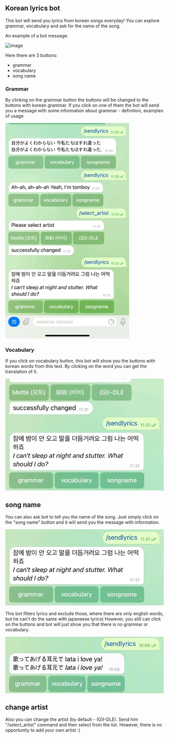 ## Korean lyrics bot ##

This bot will send you lyrics from korean songs everyday! 
You can explore grammar, vocabulary and ask for the name of the song.

An example of a bot message:

![image](https://user-images.githubusercontent.com/72147784/161010289-6e8b8bd9-d129-4edd-97b4-8ee4156bfa2d.png)

Here there are 3 buttons:
- grammar 
- vocabulary
- song name

### Grammar ###
By clicking on the grammar button the buttons will be changed to the buttons with korean grammar. If you click on one of them the bot will send you a message with some information about grammar - definition, examples of usage

![alt text](gifs/FullSizeRender.gif)

### Vocabulary ###
If you click on vocabulary button, this bot will show you the buttons with korean words from this text. By clicking on the word you can get the translation of it.

![alt text](gifs/vocabulary_example.gif)

## song name ##
You can also ask bot to tell you the name of the song. Just simply click on the "song name" button and it will send you the message with information.

![alt text](gifs/songname_button.gif)

This bot filters lyrics and exclude those, where there are only english words, but he can't do the same with japaneese lyrics( However, you still can click on the buttons and bot will just show you that there is no grammar or vocabulary. 

![alt text](gifs/nogrammar.gif)


## change artist ##
Also you can change the artist (by default - (G)I-DLE). Send him "/select_artist" command and then select from the list. However, there is no opportunity to add your own artist :(

